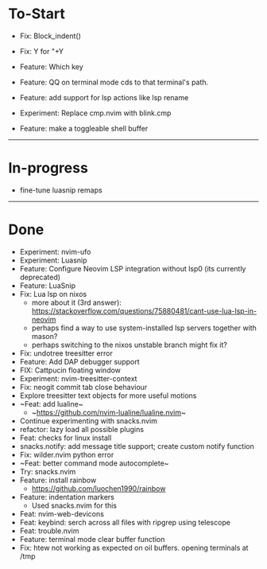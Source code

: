 # To-Start

- Fix: Block_indent()
- Fix: <leader>Y for "+Y

- Feature: Which key
- Feature: QQ on terminal mode cds to that terminal's path.
- Feature: add support for lsp actions like lsp rename

- Experiment: Replace cmp.nvim with blink.cmp
- Feature: make a toggleable shell buffer

------
# In-progress

- fine-tune luasnip remaps

------
# Done
- Experiment: nvim-ufo
- Experiment: Luasnip
- Feature: Configure Neovim LSP integration without lsp0 (its currently deprecated)
- Feature: LuaSnip
- Fix: Lua lsp on nixos
    - more about it (3rd answer): https://stackoverflow.com/questions/75880481/cant-use-lua-lsp-in-neovim
    - perhaps find a way to use system-installed lsp servers together with mason?
    - perhaps switching to the nixos unstable branch might fix it?
- Fix: undotree treesitter error 
- Feature: Add DAP debugger support
- FIX: Cattpucin floating window 
- Experiment: nvim-treesitter-context
- Fix: neogit commit tab close behaviour
- Explore treesitter text objects for more useful motions
- ~Feat: add lualine~
    - ~https://github.com/nvim-lualine/lualine.nvim~
- Continue experimenting with snacks.nvim
- refactor: lazy load all possible plugins
- Feat: checks for linux install
- snacks.notify: add message title support; create custom notify function
- Fix: wilder.nvim python error
- ~Feat: better command mode autocomplete~
- Try: snacks.nvim
- Feature: install rainbow
    - https://github.com/luochen1990/rainbow
- Feature: indentation markers
    - Used snacks.nvim for this
- Feat: nvim-web-devicons
- Feat: keybind: serch across all files with ripgrep using telescope
- Feat: trouble.nvim
- Feature: terminal mode clear buffer function
- Fix: htew not working as expected on oil buffers. opening terminals at /tmp

